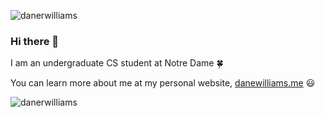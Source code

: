<p align="left"> <img src="https://komarev.com/ghpvc/?username=danerwilliams" alt="danerwilliams" /> </p>  
  
### Hi there 👋

I am an undergraduate CS student at Notre Dame 🍀

You can learn more about me at my personal website, [danewilliams.me](https://danewilliams.me) 😃  
  
<img align="center" src="https://github-readme-stats.vercel.app/api?username=danerwilliams&show_icons=true" alt="danerwilliams" />
